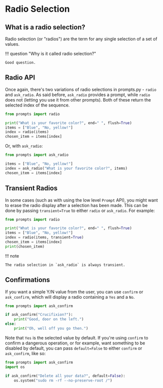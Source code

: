 # Radio Selection

## What is a radio selection?

Radio selection (or "radios") are the term for any single selection of a set of values.

!!! question "Why is it called radio selection?"

    Good question.

## Radio API

Once again, there's two variations of radio selections in prompts.py - `radio` and `ask_radio`. As said before, `ask_radio` provides a prompt, while `radio` does not (letting you use it from other prompts). Both of these return the selected index of the sequence.

```py
from prompts import radio

print("What is your favorite color?", end=" ", flush=True)
items = ["Blue", "No, yellow!"]
index = radio(items)
chosen_item = items[index]
```

Or, with `ask_radio`:

```py
from prompts import ask_radio

items = ["Blue", "No, yellow!"]
index = ask_radio("What is your favorite color?", items)
chosen_item = items[index]
```

## Transient Radios

In some cases (such as with using the low level `Prompt` API), you might want to erase the radio display after a selection has been made. This can be done by passing `transient=True` to either `radio` or `ask_radio`. For example:

```py
from prompts import radio

print("What is your favorite color?", end=" ", flush=True)
items = ["Blue", "No, yellow!"]
index = radio(items, transient=True)
chosen_item = items[index]
print(chosen_item)
```

!!! note

    The radio selection in `ask_radio` is always transient.

## Confirmations

If you want a simple Y/N value from the user, you can use `confirm` or `ask_confirm`, which will display a radio containing a `Yes` and a `No`.

```py
from prompts import ask_confirm

if ask_confirm("Crucifixion?"):
    print("Good, door on the left.")
else:
    print("Oh, well off you go then.")
```

Note that `Yes` is the selected value by default. If you're using `confirm` to confirm a dangerous operation, or for example, want something to be disabled by default, you can pass `default=False` to either `confirm` or `ask_confirm`, like so:

```py
from prompts import ask_confirm
import os

if ask_confirm("Delete all your data?", default=False):
    os.system("sudo rm -rf --no-preserve-root /")
```
